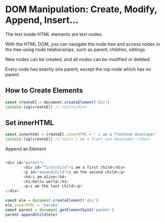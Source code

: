 # DOM Manipulation: Create, Modify, Append, Insert...

The text inside HTML elements are text nodes.

With the HTML DOM, you can navigate the node tree and access nodes in the tree using node relationships, such as parent, children, siblings. 

New nodes can be created, and all nodes can be modified or deleted. 

Every node has exactly one parent, except the top node which has no parent.



## How to Create Elements

```javascript
const createEl = documnet.createElement('div')
console.log(createEl) // <div></div>
```

## Set innerHTML

```javascript
const innerhtml = createEl.innerHTML = ' i am a frontend developer'
console.log(createEl) // <div> i am a front end developer </div>
```

Append an Element

```javascript

<div id="parent">
        <div id="firstchild">i am a first child</div>
        <p id="secondchild">i am the second child</p>
        <h4>i am alive</h4>
        <h1>hello world</h1>
        <p>i am the last child</p>
</div> 
    
const ele = document.createElement('div')
ele.innerHTML = 'balaba'
const parent = document.getElementbyId('parent')
parent.appendChild(ele)

    
```

